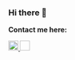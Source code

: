 ### Hi there 👋

<!--
**kartik-ey/kartik-ey** is a ✨ _special_ ✨ repository because its `README.md` (this file) appears on your GitHub profile.-->

<p> <b>Contact me here: <b></p>
<a href="https://twitter.com/kartikeysarswat" target="_blank" rel="noreferrer noopener">
  <img src="https://user-images.githubusercontent.com/68278348/99900911-cb484000-2cd8-11eb-93b4-ee0946253733.png" width="20" height="20">
  </a>

<a href="https://www.instagram.com/srsly_ken/">
  <img src=" " width="20" height="20">
  </a>
